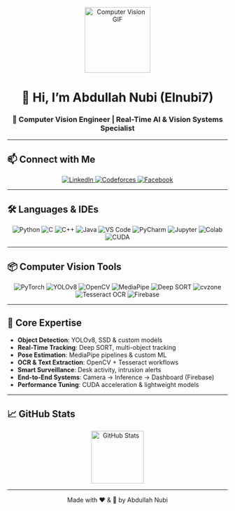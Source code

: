 <div align="center">
  <img src="https://media.giphy.com/media/3o7TKsQdK6bnk3wL2U/giphy.gif" height="150" alt="Computer Vision GIF"/>
</div>

<h1 align="center">👋 Hi, I’m Abdullah Nubi (Elnubi7)</h1>
<h3 align="center">🔭 Computer Vision Engineer | Real-Time AI & Vision Systems Specialist</h3>

---

## 📫 Connect with Me

<div align="center">
  <a href="https://www.linkedin.com/in/abdullah-nupi" target="_blank">
    <img src="https://img.shields.io/badge/LinkedIn-0077B5?style=for-the-badge&logo=linkedin&logoColor=white" alt="LinkedIn"/>
  </a>
  <a href="https://codeforces.com/profile/AItheGOAT" target="_blank">
    <img src="https://img.shields.io/badge/Codeforces-FF8C00?style=for-the-badge&logo=codeforces&logoColor=white" alt="Codeforces"/>
  </a>
  <a href="https://www.facebook.com/share/1F9Zor37UK/?mibextid=wwXIfr" target="_blank">
    <img src="https://img.shields.io/badge/Facebook-1877F2?style=for-the-badge&logo=facebook&logoColor=white" alt="Facebook"/>
  </a>
</div>

---

## 🛠 Languages & IDEs

<div align="center">
  <img src="https://img.shields.io/badge/Python-3776AB?style=for-the-badge&logo=python&logoColor=white" alt="Python"/>
  <img src="https://img.shields.io/badge/C-00599C?style=for-the-badge&logo=c&logoColor=white" alt="C"/>
  <img src="https://img.shields.io/badge/C++-00599C?style=for-the-badge&logo=c%2B%2B&logoColor=white" alt="C++"/>
  <img src="https://img.shields.io/badge/Java-007396?style=for-the-badge&logo=java&logoColor=white" alt="Java"/>
  <img src="https://img.shields.io/badge/VS%20Code-007ACC?style=for-the-badge&logo=visual-studio-code&logoColor=white" alt="VS Code"/>
  <img src="https://img.shields.io/badge/PyCharm-000000?style=for-the-badge&logo=pycharm&logoColor=white" alt="PyCharm"/>
  <img src="https://img.shields.io/badge/Jupyter-F37626?style=for-the-badge&logo=jupyter&logoColor=white" alt="Jupyter"/>
  <img src="https://img.shields.io/badge/Colab-F9AB00?style=for-the-badge&logo=googlecolab&logoColor=white" alt="Colab"/>
  <img src="https://img.shields.io/badge/CUDA-FC5303?style=for-the-badge&logo=nvidia&logoColor=white" alt="CUDA"/>
</div>

---

## 📦 Computer Vision Tools

<div align="center">
  <img src="https://img.shields.io/badge/PyTorch-EE4C2C?style=for-the-badge&logo=pytorch&logoColor=white" alt="PyTorch"/>
  <img src="https://img.shields.io/badge/YOLOv8-000000?style=for-the-badge&logo=ultralytics&logoColor=white" alt="YOLOv8"/>
  <img src="https://img.shields.io/badge/OpenCV-5C3EE8?style=for-the-badge&logo=opencv&logoColor=white" alt="OpenCV"/>
  <img src="https://img.shields.io/badge/MediaPipe-000000?style=for-the-badge&logo=mediapipe&logoColor=white" alt="MediaPipe"/>
  <img src="https://img.shields.io/badge/Deep_SORT-0052CC?style=for-the-badge" alt="Deep SORT"/>
  <img src="https://img.shields.io/badge/cvzone-FF6F61?style=for-the-badge" alt="cvzone"/>
  <img src="https://img.shields.io/badge/Tesseract_OCR-000000?style=for-the-badge&logo=tesseract&logoColor=white" alt="Tesseract OCR"/>
  <img src="https://img.shields.io/badge/Firebase-FFCA28?style=for-the-badge&logo=firebase&logoColor=white" alt="Firebase"/>
</div>

---

## 🚀 Core Expertise

- **Object Detection**: YOLOv8, SSD & custom models  
- **Real-Time Tracking**: Deep SORT, multi-object tracking  
- **Pose Estimation**: MediaPipe pipelines & custom ML  
- **OCR & Text Extraction**: OpenCV + Tesseract workflows  
- **Smart Surveillance**: Desk activity, intrusion alerts  
- **End-to-End Systems**: Camera → Inference → Dashboard (Firebase)  
- **Performance Tuning**: CUDA acceleration & lightweight models

---

## 📈 GitHub Stats

<div align="center">
  <img src="https://github-readme-stats.vercel.app/api?username=Elnubi7&show_icons=true&theme=dracula&count_private=true" height="120" alt="GitHub Stats"/>
</div>

---

<div align="center">
  Made with ❤️ & 🤖 by Abdullah Nubi
</div>
